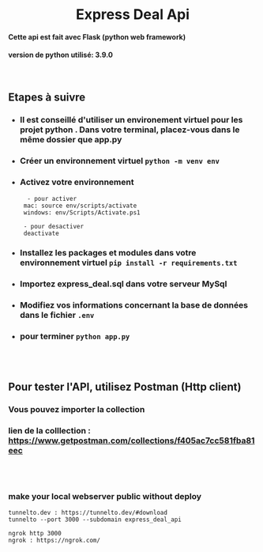 # <center>**Express Deal Api**</center>

#### Cette api est fait avec **Flask** (python web framework)

#### version de python utilisé: **3.9.0**

<br>

## **Etapes à suivre**

- ### Il est conseillé d'utiliser un environement virtuel pour les projet python . Dans votre terminal, placez-vous dans le même dossier que app.py
- ### Créer un environnement virtuel `python -m venv env`

- ### Activez votre environnement

  ```
    - pour activer
   mac: source env/scripts/activate
   windows: env/Scripts/Activate.ps1

   - pour desactiver
   deactivate
  ```

- ### Installez les packages et modules dans votre environnement virtuel `pip install -r requirements.txt`

- ### Importez express_deal.sql dans votre serveur MySql

- ### Modifiez vos informations concernant la base de données dans le fichier `.env`

- ### pour terminer `python app.py`

<br>
<br>

## Pour tester l'API, utilisez **Postman** (Http client)

### Vous pouvez importer la collection

### lien de la colllection : https://www.getpostman.com/collections/f405ac7cc581fba81eec

<br>
<br>

### **make your local webserver public without deploy**

```
tunnelto.dev : https://tunnelto.dev/#download
tunnelto --port 3000 --subdomain express_deal_api

ngrok http 3000
ngrok : https://ngrok.com/

```
